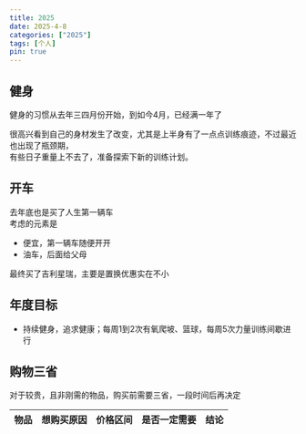 ```yaml
---
title: 2025
date: 2025-4-8
categories: ["2025"]
tags: [个人]
pin: true
---
```


## 健身
健身的习惯从去年三四月份开始，到如今4月，已经满一年了

很高兴看到自己的身材发生了改变，尤其是上半身有了一点点训练痕迹，不过最近也出现了瓶颈期，  
有些日子重量上不去了，准备探索下新的训练计划。

## 开车
去年底也是买了人生第一辆车  
考虑的元素是
- 便宜，第一辆车随便开开
- 油车，后面给父母

最终买了吉利星瑞，主要是置换优惠实在不小

## 年度目标
- 持续健身，追求健康；每周1到2次有氧爬坡、篮球，每周5次力量训练间歇进行


## 购物三省
对于较贵，且非刚需的物品，购买前需要三省，一段时间后再决定

| 物品                      | 想购买原因                                                                        | 价格区间   | 是否一定需要 | 结论                                     |
| ----------------------- | ---------------------------------------------------------------------------- | ------ | ------ | -------------------------------------- |

